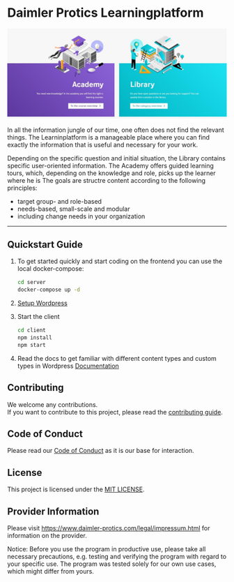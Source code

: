 # Daimler Protics Learningplatform

![Learningplatform](./docs/index.png)

In all the information jungle of our time, one often does not find the relevant things. The Learninplatform is a manageable place where you can find exactly the information that is useful and necessary for your work.

Depending on the specific question and initial situation, the Library contains specific user-oriented information. The Academy offers guided learning tours, which, depending on the knowledge and role, picks up the learner where he is
The goals are structre content according to the following principles:

- target group- and role-based
- needs-based, small-scale and modular
- including change needs in your organization

___

## Quickstart Guide


1. To get started quickly and start coding on the frontend you can use the local docker-compose:

    ```bash
    cd server
    docker-compose up -d
    ```

2. [Setup Wordpress](./docs/backend-setup.markdown) 
   
3. Start the client

    ```bash
    cd client
    npm install 
    npm start
    ```

4. Read the docs to get familiar with different content types and custom types in Wordpress
  [Documentation](./docs/README.md)

## Contributing

We welcome any contributions.  
If you want to contribute to this project, please read the [contributing guide](CONTRIBUTING.md).  

## Code of Conduct

Please read our [Code of Conduct](CODE_OF_CONDUCT.md) as it is our base for interaction.

## License

This project is licensed under the [MIT LICENSE](LICENSE).

## Provider Information

Please visit <https://www.daimler-protics.com/legal/impressum.html> for information on the provider.

Notice: Before you use the program in productive use, please take all necessary precautions,
e.g. testing and verifying the program with regard to your specific use.
The program was tested solely for our own use cases, which might differ from yours.
